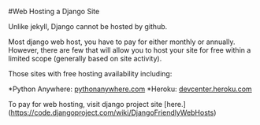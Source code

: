#Web Hosting a Django Site

Unlike jekyll, Django cannot be hosted by github.

Most django web host, you have to pay for either monthly or annually. However, there are few that will allow you to host your site for free within a limited scope (generally based on site activity).

Those sites with free hosting availability including:

*Python Anywhere:  [pythonanywhere.com](https://www.pythonanywhere.com/pricing/)
*Heroku: [devcenter.heroku.com](https://devcenter.heroku.com/articles/getting-started-with-django)

To pay for web hosting, visit django project site [here.] (https://code.djangoproject.com/wiki/DjangoFriendlyWebHosts)
